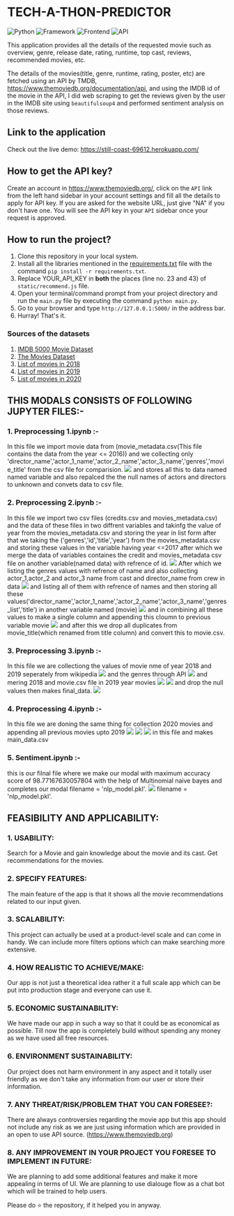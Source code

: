 # TECH-A-THON-PREDICTOR

![Python](https://img.shields.io/badge/Python-3.8-blueviolet)
![Framework](https://img.shields.io/badge/Framework-Flask-red)
![Frontend](https://img.shields.io/badge/Frontend-HTML/CSS/JS-green)
![API](https://img.shields.io/badge/API-TMDB-fcba03)

This application provides all the details of the requested movie such as overview, genre, release date, rating, runtime, top cast, reviews, recommended movies, etc.

The details of the movies(title, genre, runtime, rating, poster, etc) are fetched using an API by TMDB, https://www.themoviedb.org/documentation/api, and using the IMDB id of the movie in the API, I did web scraping to get the reviews given by the user in the IMDB site using `beautifulsoup4` and performed sentiment analysis on those reviews.

## Link to the application

Check out the live demo: https://still-coast-69612.herokuapp.com/


## How to get the API key?

Create an account in https://www.themoviedb.org/, click on the `API` link from the left hand sidebar in your account settings and fill all the details to apply for API key. If you are asked for the website URL, just give "NA" if you don't have one. You will see the API key in your `API` sidebar once your request is approved.

## How to run the project?

1. Clone this repository in your local system.
2. Install all the libraries mentioned in the [requirements.txt](https://github.com/kishan0725/The-Movie-Cinema/blob/master/requirements.txt) file with the command `pip install -r requirements.txt`.
3. Replace YOUR_API_KEY in **both** the places (line no. 23 and 43) of `static/recommend.js` file.
4. Open your terminal/command prompt from your project directory and run the `main.py` file by executing the command `python main.py`.
5. Go to your browser and type `http://127.0.0.1:5000/` in the address bar.
6. Hurray! That's it.

### Sources of the datasets 

1. [IMDB 5000 Movie Dataset](https://www.kaggle.com/carolzhangdc/imdb-5000-movie-dataset)
2. [The Movies Dataset](https://www.kaggle.com/rounakbanik/the-movies-dataset)
3. [List of movies in 2018](https://en.wikipedia.org/wiki/List_of_American_films_of_2018)
4. [List of movies in 2019](https://en.wikipedia.org/wiki/List_of_American_films_of_2019)
5. [List of movies in 2020](https://en.wikipedia.org/wiki/List_of_American_films_of_2020)

## THIS MODALS CONSISTS OF FOLLOWING JUPYTER FILES:- 
### 1. Preprocessing 1.ipynb :- 
In this file we import movie data from (movie_metadata.csv(This file contains the data from the year <= 2016)) and we collecting only 'director_name','actor_1_name','actor_2_name','actor_3_name','genres','movie_title' from the csv file for comparision. 
<img src="https://github.com/nikhilGupta1209/Predictor/blob/main/notebook%20screenshots/Screenshot%20(245).png" align="centre">
and stores all this to data named named variable and also repalced the the null names of actors and directors to unknown and convets data to csv file.

### 2. Preprocessing 2.ipynb :- 
In this file we import two csv files (credits.csv and movies_metadata.csv) and the data of these files in two diffrent variables and takinfg the value of year from the movies_metadata.csv and storing the year in list form after that we taking the ('genres','id','title','year') from the movies_metadata.csv and storing these values in the variable having year <=2017 after which we merge the data of variables containes the credit and movies_metadata csv file on another variable(named data) with refrence of id.
<img src="https://github.com/nikhilGupta1209/Predictor/blob/main/notebook%20screenshots/Screenshot%20(259).png" align="centre">
After which we listing the genres values with refrence of name and also collecting actor_1,actor_2 and actor_3 name from cast and director_name from crew in data 
<img src="https://github.com/nikhilGupta1209/Predictor/blob/main/notebook%20screenshots/Screenshot%20(262).png" align="centre">
and listing all of them with refrence of names and then storing all these values('director_name','actor_1_name','actor_2_name','actor_3_name','genres_list','title') in another variable named (movie)
<img src="https://github.com/nikhilGupta1209/Predictor/blob/main/notebook%20screenshots/Screenshot%20(260).png" align="centre">
and in combining all these values to make a single column and appending this cloumn to previous variable movie
<img src="https://github.com/nikhilGupta1209/Predictor/blob/main/notebook%20screenshots/Screenshot%20(261).png" align="centre">
and after this we drop all duplicates from movie_title(which renamed from title column) and convert this to movie.csv.

### 3. Preprocessing 3.ipynb :- 
In this file we are collectiong the values of movie nme of year 2018 and 2019 seperately from wikipedia 
<img src="https://github.com/nikhilGupta1209/Predictor/blob/main/notebook%20screenshots/Screenshot%20(263).png" align="centre">
and the genres through API 
<img src="https://github.com/nikhilGupta1209/Predictor/blob/main/notebook%20screenshots/Screenshot%20(264).png" align="centre">
and mering 2018 and movie.csv file in 2019 year movies
<img src="https://github.com/nikhilGupta1209/Predictor/blob/main/notebook%20screenshots/Screenshot%20(265).png" align="centre"> 
<img src="https://github.com/nikhilGupta1209/Predictor/blob/main/notebook%20screenshots/Screenshot%20(266).png" align="centre">
and drop the null values then makes final_data.
<img src="https://github.com/nikhilGupta1209/Predictor/blob/main/notebook%20screenshots/Screenshot%20(267).png" align="centre">

### 4. Preprocessing 4.ipynb :- 
In this file we are doning the same thing for collection 2020 movies and appending all previous movies upto 2019
<img src="https://github.com/nikhilGupta1209/Predictor/blob/main/notebook%20screenshots/Screenshot%20(268).png" align="centre">
<img src="https://github.com/nikhilGupta1209/Predictor/blob/main/notebook%20screenshots/Screenshot%20(269).png" align="centre">
<img src="https://github.com/nikhilGupta1209/Predictor/blob/main/notebook%20screenshots/Screenshot%20(270).png" align="centre">
in this file and makes main_data.csv

### 5. Sentiment.ipynb :- 
this is our filnal file where we make our modal with maximum accuracy score of 
98.77167630057804 with the help of Multinomial naive bayes and completes our modal 
filename = 'nlp_model.pkl'.
<img src="https://github.com/nikhilGupta1209/Predictor/blob/main/notebook%20screenshots/Screenshot%20(271).png" align="centre">
filename = 'nlp_model.pkl'.
    
    
    
## FEASIBILITY AND APPLICABILITY:
### 1. USABILITY:
Search for a Movie and gain knowledge about the movie and its cast.
Get recommendations for the movies.
### 2. SPECIFY FEATURES:
The main feature of the app is that it shows all the movie recommendations related to our input given.
### 3. SCALABILITY:
This project can actually be used at a product-level scale and can come in handy. We can include more filters options which can make searching more extensive.
### 4. HOW REALISTIC TO ACHIEVE/MAKE:
Our app is not just a theoretical idea rather it a full scale app which can be put into production stage and everyone can use it.
### 5. ECONOMIC SUSTAINABILITY:
We have made our app in such a way so that it could be as economical as possible.
Till now the app is completely build without spending any money as we have used all free resources.
### 6. ENVIRONMENT SUSTAINABILITY:
Our project does not harm environment in any aspect and it totally user friendly as we don't take any information from our user or store their information.
### 7. ANY THREAT/RISK/PROBLEM THAT YOU CAN FORESEE?:
There are always controversies regarding the movie app but this app should not include any risk as we are just using information which are provided in an open to use API source. (https://www.themoviedb.org)
### 8. ANY IMPROVEMENT IN YOUR PROJECT YOU FORESEE TO IMPLEMENT IN FUTURE:
We are planning to add some additional features and make it more appealing in terms of UI.
We are planning to use dialouge flow as a chat bot which will be trained to help users. 

    
Please do ⭐ the repository, if it helped you in anyway.

